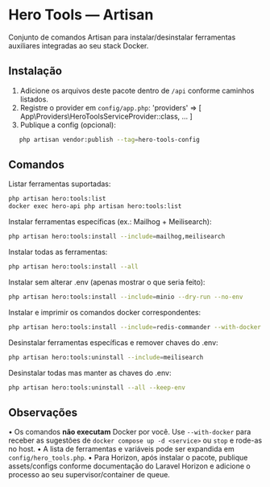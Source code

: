 # Hero Tools — Artisan


Conjunto de comandos Artisan para instalar/desinstalar ferramentas auxiliares integradas ao seu stack Docker.


## Instalação


1) Adicione os arquivos deste pacote dentro de `/api` conforme caminhos listados.
2) Registre o provider em `config/app.php`:
   'providers' => [ App\Providers\HeroToolsServiceProvider::class, ... ]
3) Publique a config (opcional):
```bash
   php artisan vendor:publish --tag=hero-tools-config
```

## Comandos


Listar ferramentas suportadas:
```bash
php artisan hero:tools:list
docker exec hero-api php artisan hero:tools:list
```
Instalar ferramentas específicas (ex.: Mailhog + Meilisearch):
```bash
php artisan hero:tools:install --include=mailhog,meilisearch
```

Instalar todas as ferramentas:
```bash
php artisan hero:tools:install --all
```

Instalar sem alterar .env (apenas mostrar o que seria feito):
```bash
php artisan hero:tools:install --include=minio --dry-run --no-env
```

Instalar e imprimir os comandos docker correspondentes:
```bash
php artisan hero:tools:install --include=redis-commander --with-docker
```

Desinstalar ferramentas específicas e remover chaves do .env:
```bash
php artisan hero:tools:uninstall --include=meilisearch
```

Desinstalar todas mas manter as chaves do .env:
```bash
php artisan hero:tools:uninstall --all --keep-env
```

## Observações


• Os comandos **não executam** Docker por você. Use `--with-docker` para receber as sugestões de `docker compose up -d <service>` ou `stop` e rode-as no host.
• A lista de ferramentas e variáveis pode ser expandida em `config/hero_tools.php`.
• Para Horizon, após instalar o pacote, publique assets/configs conforme documentação do Laravel Horizon e adicione o processo ao seu supervisor/container de queue.
